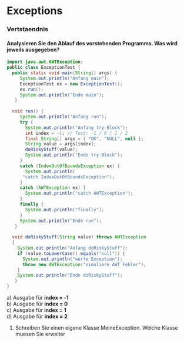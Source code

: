 # Exceptions 
### Vertstaendnis
#### Analysieren Sie den Ablauf des vorstehenden Programms. Was wird jeweils ausgegeben? 
```java
import java.awt.AWTException;
public class ExceptionTest {
  public static void main(String[] args) {
     System.out.println("Anfang main");
     ExceptionTest ex = new ExceptionTest();
     ex.run();
     System.out.println("Ende main");
   }
  
  void run() {
     System.out.println("Anfang run");
     try {
       System.out.println("Anfang try-Block");
       int index = -1; // Test: -1 / 0 / 1 / 2
       final String[] args = { "OK", "NULL", null };
       String value = args[index];
       doRiskyStuff(value);
       System.out.println("Ende try-Block");
     }
     catch (IndexOutOfBoundsException ex) {
       System.out.println(
      "catch IndexOutOfBoundsException");
     }
     catch (AWTException ex) {
       System.out.println("catch AWTException");
     }
     finally {
       System.out.println("finally");
     }
     System.out.println("Ende run");
   }
  
  void doRiskyStuff(String value) throws AWTException
  {
    System.out.println("Anfang doRiskyStuff");
    if (value.toLowerCase().equals("null")) {
      System.out.println("werfe Exception");
      throw new AWTException("simuliere AWT Fehler");
    }
    System.out.println("Ende doRiskyStuff");
   }
} 
```
a) Ausgabe für **index = ‐1** <br>
b) Ausgabe für **index = 0** <br>
c) Ausgabe für **index = 1** <br>
d) Ausgabe für **index = 2** <br>

1. Schreiben Sie einen eigene Klasse MeineException. Welche Klasse muesen Sie erweiter 
